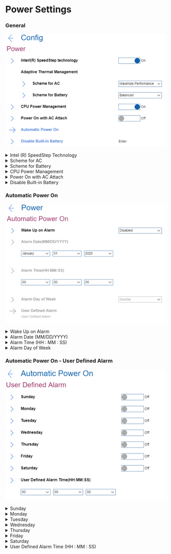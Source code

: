 # Power Settings #
### General ###
![](./img/power.png)

<details><summary>Intel (R) SpeedStep Technology</summary>
One of 2 possible options to select the mode of Intel (R) SteedStep Technology at runtime:

1.	**On** – Intel (R) SpeedStep Technology is turned on. Default.
2.	Off - Intel (R) SpeedStep Technology is turned off.

| WMI Setting name | Values | SVP Req'd | AMD/Intel |
   |:---|:---|:---|:---|
| SpeedStep | Disable, Enable | No | Intel |
</details>

<details><summary>Scheme for AC</summary>
One of 2 possible options of thermal management scheme to use:

1.	**Maximize Performance** - reduces CPU throttling. Default.
2.	Balanced - balanced sound, temperature, and performance.

**Note**. Each scheme affects fan sound, temperature, and performance. 

| WMI Setting name | Values | SVP Req'd | AMD/Intel |
   |:---|:---|:---|:---|
| AdaptiveThermalManagementAC | MaximizePerformance, Balanced | No | Both |
</details>

<details><summary>Scheme for Battery</summary>
One of 2 possible options of thermal management scheme to use:

1.	Maximize Performance - reduces CPU throttling.
2.	**Balanced** - balanced sound, temperature, and performance. Default.

**Note**. Each scheme affects fan sound, temperature, and performance.

| WMI Setting name | Values | SVP Req'd | AMD/Intel |
   |:---|:---|:---|:---|
| AdaptiveThermalManagementBattery | MaximizePerformance,  Balanced | No | Both |
</details>

<details><summary>CPU Power Management</summary>
One of 2 possible options:

1.	**Enabled** - enabled power saving feature that stops the microprocessor clock automatically when there are no system activities. Default. 
2.	Disabled - disabled power saving feature.

**Note**. Normally, it is not necessary to change this setting.

| WMI Setting name | Values | SVP Req'd | AMD/Intel |
   |:---|:---|:---|:---|
| CPUPowerManagement | Disable, Enable | No | Both |
</details>

<details><summary>Power On with AC Attach</summary>
One of 2 possible options for a feature that powers on the system when AC is attached:

1.	Enabled - the system is powered when AC is attached. When the system is in hibernate state, the system resumes
2.	**Disabled** - the system is not powered on nor resumed when AC is attached. Default.

| WMI Setting name | Values | SVP Req'd | AMD/Intel |
   |:---|:---|:---|:---|
| OnByAcAttach | Disable, Enable | No | Both |
</details>

<details><summary>Disable Built-in Battery</summary>
Option to temporarily disable battery for servicing the system. <br>
This option requests additional confirmation. <br>
After selecting this item, the system will be automatically powered off, then ready to be serviced.

**Note**. The battery will be automatically enabled when the AC adapter is reconnected.

</details>

### Automatic Power On ###
![](./img/autopoweron.png)

<details><summary>Wake Up on Alarm</summary>
One of 5 possible options for defining when the system shall turn on automatically:

1.	**Disabled** - the system will not turn on automatically. Default.
2.	Single Event - the system will turn on one-time on the specified day and time. 
3.	Daily Event - the system will turn on every day at the specified time.
4.	Weekly Event - the system will turn on every week on the specified day and time.
5.	User Defined - this option enables ‘User Defined Alarm’ group of settings. 

**Note**. Values for the ‘Wake Up on Alarm’ group of settings can be overwritten by the operating system.

| WMI Setting name | Values | SVP Req'd | AMD/Intel |
   |:---|:---|:---|:---|
| WakeUponAlarm | Disable, UserDefined, WeeklyEvent, <br>DailyEvent, SingleEvent | No | Both |
</details>

<details><summary>Alarm Date (MM/DD/YYYY)</summary>
Field to select the exact day for the system to turn on. Active only when ‘Wake Up on Alarm’ has value ‘Single Event’. 
Possible values:

1.	**N/A** – Default.
2.	MM/DD/YYYY:<br>
    a. MM – Months: January to December <br>
    b. DD – Date: 1 ~ 31 <br>
    c. YYYY – Year: 1980 ~ 2099 <br>

| WMI Setting name | Values | SVP Req'd | AMD/Intel |
   |:---|:---|:---|:---|
| AlarmDate | MM/DD/YYYY | No | Both |
</details>

<details><summary>Alarm Time (HH : MM : SS)</summary>
Field to select the exact time for the system to turn on. Active when ‘Wake Up on Alarm’ has one of the values:

* Single Event
* Daily Event
* Weekly Event

Possible values:

1.	**N/A** – Default
2.	HH : MM : SS<br>
    a. HH - Hour:  00 ~ 23<br>
    b. MM - Minute:  00 ~ 59<br>
    c. SS - Second:  00 ~ 59<br>

| WMI Setting name | Values | SVP Req'd | AMD/Intel |
   |:---|:---|:---|:---|
| AlarmTime | HH/MM/SS | No | Both |
</details>

<details><summary>Alarm Day of Week</summary>
Field to select the exact day for the system to turn on. Active only when ‘Wake Up on Alarm’ has value ‘Weekly Event’.
Possible values:

1.	**N/A** – Default
2.	Sunday
3.	Monday
4.	Tuesday
5.	Wednesday
6.	Thursday
7.	Friday
8.	Saturday

| WMI Setting name | Values | SVP Req'd | AMD/Intel |
   |:---|:---|:---|:---|
| AlarmDayofWeek | Sunday, Monday, Tuesday, <br>Wednesday, Thursday, Friday, Saturday | No | Both |
</details>

### Automatic Power On - User Defined Alarm ###
![](./img/autopoweronuserdefined.png)

<details><summary>Sunday</summary>
One of 2 states to select:

1.	**Off** - the system will not turn on automatically on this day. Default.
2.	On – the system will turn on automatically on this day.

| WMI Setting name | Values | SVP Req'd | AMD/Intel |
   |:---|:---|:---|:---|
| UserDefinedAlarmSunday | Disable, Enable | No | Both |
</details>

<details><summary>Monday</summary>
One of 2 states to select:

1.	**Off** - the system will not turn on automatically on this day. Default.
2.	On – the system will turn on automatically on this day.

| WMI Setting name | Values | SVP Req'd | AMD/Intel |
   |:---|:---|:---|:---|
| UserDefinedAlarmMonday | Disable, Enable | No | Both |
</details>

<details><summary>Tuesday</summary>
One of 2 states to select:

1.	**Off** - the system will not turn on automatically on this day. Default.
2.	On – the system will turn on automatically on this day.

| WMI Setting name | Values | SVP Req'd | AMD/Intel |
   |:---|:---|:---|:---|
| UserDefinedAlarmTuesday | Disable, Enable | No | Both |
</details>

<details><summary>Wednesday</summary>
One of 2 states to select:

1.	**Off** - the system will not turn on automatically on this day. Default.
2.	On – the system will turn on automatically on this day.

| WMI Setting name | Values | SVP Req'd | AMD/Intel |
   |:---|:---|:---|:---|
| UserDefinedAlarmWednesday | Disable, Enable | No | Both |
</details>

<details><summary>Thursday</summary>
One of 2 states to select:

1.	**Off** - the system will not turn on automatically on this day. Default.
2.	On – the system will turn on automatically on this day.

| WMI Setting name | Values | SVP Req'd | AMD/Intel |
   |:---|:---|:---|:---|
| UserDefinedAlarmThursday | Disable, Enable | No | Both |
</details>

<details><summary>Friday</summary>
One of 2 states to select:

1.	**Off** - the system will not turn on automatically on this day. Default.
2.	On – the system will turn on automatically on this day.

| WMI Setting name | Values | SVP Req'd | AMD/Intel |
   |:---|:---|:---|:---|
| UserDefinedAlarmFriday | Disable, Enable | No | Both |
</details>

<details><summary>Saturday</summary>
One of 2 states to select:

1.	**Off** - the system will not turn on automatically on this day. Default.
2.	On – the system will turn on automatically on this day.

| WMI Setting name | Values | SVP Req'd | AMD/Intel |
   |:---|:---|:---|:---|
| UserDefinedAlarmSaturday | Disable, Enable | No | Both |
</details>

<details><summary>User Defined Alarm Time (HH : MM : SS)</summary>
Field to select the exact time for the system to turn on.
Possible values:

1.	**N/A** – Default
2.	HH : MM : SS<br>
    a. HH - Hour:  00 ~ 23<br>
    b. MM - Minute:  00 ~ 59<br>
    c. SS - Second:  00 ~ 59<br>

| WMI Setting name | Values | SVP Req'd | AMD/Intel |
   |:---|:---|:---|:---|
| UserDefinedAlarmTime | HH/MM/SS | No | Both |
</details>